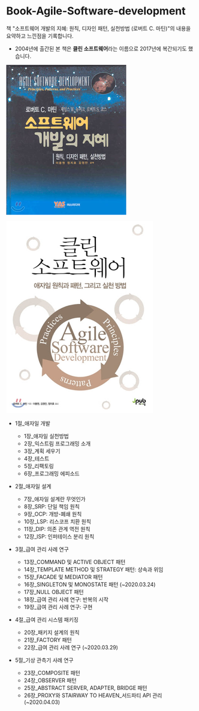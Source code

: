 # Book-Agile-Software-development

책 "소프트웨어 개발의 지혜: 원칙, 디자인 패턴, 실천방법 (로버트 C. 마틴)"의 내용을 요약하고 느낀점을 기록합니다.

* 2004년에 출간된 본 책은 **클린 소프트웨어**라는 이름으로 2017년에 복간되기도 했습니다.

![image](./images/%EC%86%8C%ED%94%84%ED%8A%B8%EC%9B%A8%EC%96%B4%EA%B0%9C%EB%B0%9C%EC%9D%98%EC%A7%80%ED%98%9C.jpg)

![book2](./images/cleansoftware.jpg)

- 1절_애자일 개발
  - 1장_애자일 실천방법
  - 2장_익스트림 프로그래밍 소개
  - 3장_계획 세우기
  - 4장_테스트
  - 5장_리팩토링
  - 6장_프로그래밍 에피소드
  
- 2절_애자일 설계
  - 7장_애자일 설계란 무엇인가
  - 8장_SRP: 단일 책임 원칙
  - 9장_OCP: 개방-폐쇄 원칙
  - 10장_LSP: 리스코프 치환 원칙
  - 11장_DIP: 의존 관계 역전 원칙
  - 12장_ISP: 인퍼테이스 분리 원칙
  
- 3절_급여 관리 사례 연구
  - 13장_COMMAND 및 ACTIVE OBJECT 패턴
  - 14장_TEMPLATE METHOD 및 STRATEGY 패턴: 상속과 위임
  - 15장_FACADE 및 MEDIATOR 패턴
  - 16장_SINGLETON 및 MONOSTATE 패턴 (~2020.03.24)
  - 17장_NULL OBJECT 패턴
  - 18장_급여 관리 사례 연구: 반복의 시작
  - 19장_급여 관리 사례 연구: 구현

- 4절_급여 관리 시스템 패키징
  - 20장_패키지 설계의 원칙
  - 21장_FACTORY 패턴
  - 22장_급여 관리 사례 연구 (~2020.03.29)

- 5절_기상 관측기 사례 연구
  - 23장_COMPOSITE 패턴
  - 24장_OBSERVER 패턴
  - 25장_ABSTRACT SERVER, ADAPTER, BRIDGE 패턴
  - 26장_PROXY와 STAIRWAY TO HEAVEN_서드파티 API 관리 (~2020.04.03)
